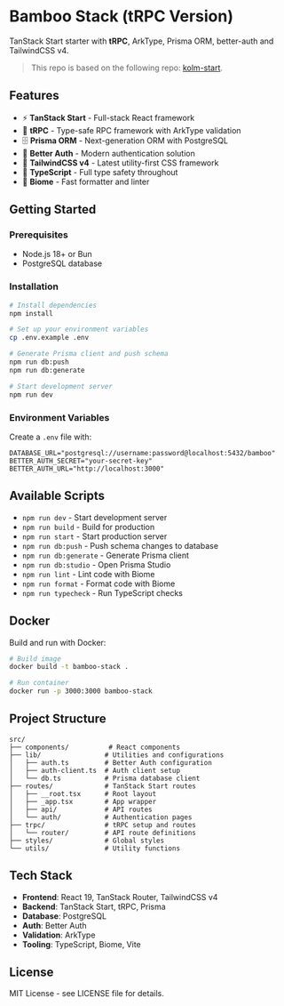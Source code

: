 # Bamboo Stack (tRPC Version)

TanStack Start starter with **tRPC**, ArkType, Prisma ORM, better-auth and TailwindCSS v4.

> This repo is based on the following repo: [kolm-start](https://github.com/kolm-start).

## Features

- ⚡ **TanStack Start** - Full-stack React framework
- 🔗 **tRPC** - Type-safe RPC framework with ArkType validation
- 🗄️ **Prisma ORM** - Next-generation ORM with PostgreSQL
- 🔐 **Better Auth** - Modern authentication solution
- 🎨 **TailwindCSS v4** - Latest utility-first CSS framework
- 📝 **TypeScript** - Full type safety throughout
- 🧹 **Biome** - Fast formatter and linter

## Getting Started

### Prerequisites

- Node.js 18+ or Bun
- PostgreSQL database

### Installation

```bash
# Install dependencies
npm install

# Set up your environment variables
cp .env.example .env

# Generate Prisma client and push schema
npm run db:push
npm run db:generate

# Start development server
npm run dev
```

### Environment Variables

Create a `.env` file with:

```env
DATABASE_URL="postgresql://username:password@localhost:5432/bamboo"
BETTER_AUTH_SECRET="your-secret-key"
BETTER_AUTH_URL="http://localhost:3000"
```

## Available Scripts

- `npm run dev` - Start development server
- `npm run build` - Build for production
- `npm run start` - Start production server
- `npm run db:push` - Push schema changes to database
- `npm run db:generate` - Generate Prisma client
- `npm run db:studio` - Open Prisma Studio
- `npm run lint` - Lint code with Biome
- `npm run format` - Format code with Biome
- `npm run typecheck` - Run TypeScript checks

## Docker

Build and run with Docker:

```bash
# Build image
docker build -t bamboo-stack .

# Run container
docker run -p 3000:3000 bamboo-stack
```

## Project Structure

```
src/
├── components/          # React components
├── lib/                # Utilities and configurations
│   ├── auth.ts         # Better Auth configuration
│   ├── auth-client.ts  # Auth client setup
│   └── db.ts           # Prisma database client
├── routes/             # TanStack Start routes
│   ├── __root.tsx      # Root layout
│   ├── _app.tsx        # App wrapper
│   ├── api/            # API routes
│   └── auth/           # Authentication pages
├── trpc/               # tRPC setup and routes
│   └── router/         # API route definitions
├── styles/             # Global styles
└── utils/              # Utility functions
```

## Tech Stack

- **Frontend**: React 19, TanStack Router, TailwindCSS v4
- **Backend**: TanStack Start, tRPC, Prisma
- **Database**: PostgreSQL
- **Auth**: Better Auth
- **Validation**: ArkType
- **Tooling**: TypeScript, Biome, Vite

## License

MIT License - see LICENSE file for details.
